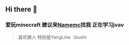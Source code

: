 ## Hi there 👋
### 爱玩minecraft 建议来[Namemc](https://namemc.com/profile/xingyuan1023.1)找我 正在学习jvav
>喜欢撅人 特别是YangLine（bushi

<!--
**xingyuan1023/xingyuan1023** is a ✨ _special_ ✨ repository because its `README.md` (this file) appears on your GitHub profile.

Here are some ideas to get you started:

- 🔭 I’m currently working on ...
- 🌱 I’m currently learning ...
- 👯 I’m looking to collaborate on ...
- 🤔 I’m looking for help with ...
- 💬 Ask me about ...
- 📫 How to reach me: ...
- 😄 Pronouns: ...
- ⚡ Fun fact: ...
-->
